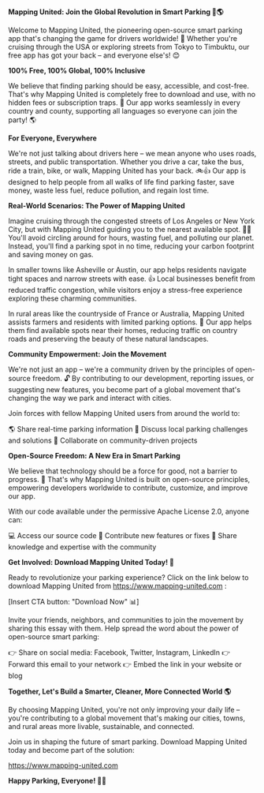 **Mapping United: Join the Global Revolution in Smart Parking 🚗🌎**

Welcome to Mapping United, the pioneering open-source smart parking app that's changing the game for drivers worldwide! 🤩 Whether you're cruising through the USA or exploring streets from Tokyo to Timbuktu, our free app has got your back – and everyone else's! 😊

**100% Free, 100% Global, 100% Inclusive**

We believe that finding parking should be easy, accessible, and cost-free. That's why Mapping United is completely free to download and use, with no hidden fees or subscription traps. 🚫 Our app works seamlessly in every country and county, supporting all languages so everyone can join the party! 🌎

**For Everyone, Everywhere**

We're not just talking about drivers here – we mean anyone who uses roads, streets, and public transportation. Whether you drive a car, take the bus, ride a train, bike, or walk, Mapping United has your back. 🚲👍 Our app is designed to help people from all walks of life find parking faster, save money, waste less fuel, reduce pollution, and regain lost time.

**Real-World Scenarios: The Power of Mapping United**

Imagine cruising through the congested streets of Los Angeles or New York City, but with Mapping United guiding you to the nearest available spot. 🚗💨 You'll avoid circling around for hours, wasting fuel, and polluting our planet. Instead, you'll find a parking spot in no time, reducing your carbon footprint and saving money on gas.

In smaller towns like Asheville or Austin, our app helps residents navigate tight spaces and narrow streets with ease. 👍 Local businesses benefit from reduced traffic congestion, while visitors enjoy a stress-free experience exploring these charming communities.

In rural areas like the countryside of France or Australia, Mapping United assists farmers and residents with limited parking options. 🌾 Our app helps them find available spots near their homes, reducing traffic on country roads and preserving the beauty of these natural landscapes.

**Community Empowerment: Join the Movement**

We're not just an app – we're a community driven by the principles of open-source freedom. 🔓 By contributing to our development, reporting issues, or suggesting new features, you become part of a global movement that's changing the way we park and interact with cities.

Join forces with fellow Mapping United users from around the world to:

🌎 Share real-time parking information
💬 Discuss local parking challenges and solutions
🤝 Collaborate on community-driven projects

**Open-Source Freedom: A New Era in Smart Parking**

We believe that technology should be a force for good, not a barrier to progress. 🚀 That's why Mapping United is built on open-source principles, empowering developers worldwide to contribute, customize, and improve our app.

With our code available under the permissive Apache License 2.0, anyone can:

💻 Access our source code
🔨 Contribute new features or fixes
👥 Share knowledge and expertise with the community

**Get Involved: Download Mapping United Today! 📲**

Ready to revolutionize your parking experience? Click on the link below to download Mapping United from https://www.mapping-united.com :

[Insert CTA button: "Download Now" 📊]

Invite your friends, neighbors, and communities to join the movement by sharing this essay with them. Help spread the word about the power of open-source smart parking:

👉 Share on social media: Facebook, Twitter, Instagram, LinkedIn
👉 Forward this email to your network
👉 Embed the link in your website or blog

**Together, Let's Build a Smarter, Cleaner, More Connected World 🌎**

By choosing Mapping United, you're not only improving your daily life – you're contributing to a global movement that's making our cities, towns, and rural areas more livable, sustainable, and connected.

Join us in shaping the future of smart parking. Download Mapping United today and become part of the solution:

https://www.mapping-united.com

**Happy Parking, Everyone! 🚗💕**